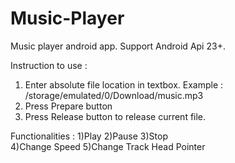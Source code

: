# Music-Player
Music player android app.
Support Android Api 23+.

Instruction to use : 
1) Enter absolute file location in textbox.
    Example : /storage/emulated/0/Download/music.mp3
2) Press Prepare button
3) Press Release button to release current file.

Functionalities : 
1)Play 
2)Pause 
3)Stop  
4)Change Speed 
5)Change Track Head Pointer 
